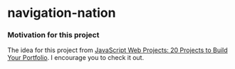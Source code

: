 # navigation-nation

### Motivation for this project

The idea for this project from [JavaScript Web Projects: 20 Projects to Build Your Portfolio](https://academy.zerotomastery.io/p/javascript-projects). I encourage you to check it out.

